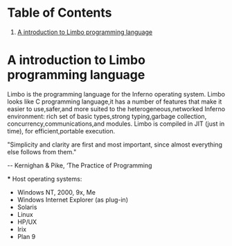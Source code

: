 


# Table of Contents

1.  [A introduction to Limbo programming language](#org6228ffc)


<a id="org6228ffc"></a>

# A introduction to Limbo programming language

Limbo is the programming language for the Inferno operating system.
Limbo looks like C programming language,it has a number of features that
make it easier to use,safer,and more suited to the heterogeneous,networked
Inferno environment: rich set of basic types,strong typing,garbage collection,
concurrency,communications,and modules. Limbo is compiled in JIT (just in time),
for efficient,portable execution.

"Simplicity and clarity are first and most important, since almost everything else
 follows from them."

--   Kernighan & Pike, ‘The Practice of Programming

**\*** Host operating systems:
- Windows NT, 2000, 9x, Me
- Windows Internet Explorer (as plug-in)
- Solaris
- Linux
- HP/UX
- Irix
- Plan 9


